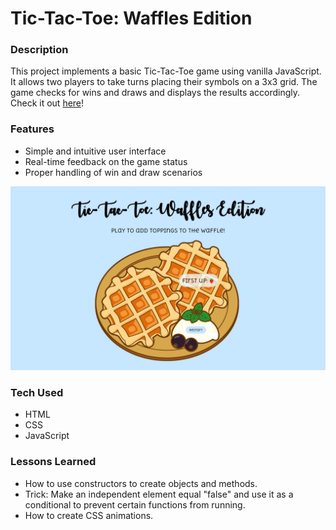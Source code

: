 # Tic-Tac-Toe: Waffles Edition

### Description
This project implements a basic Tic-Tac-Toe game using vanilla JavaScript. It allows two players to take turns placing their symbols on a 3x3 grid. The game checks for wins and draws and displays the results accordingly. Check it out <a href="https://xsarahyu.github.io/tic-tac-toe/">here</a>!

### Features
- Simple and intuitive user interface
- Real-time feedback on the game status
- Proper handling of win and draw scenarios

<img src="tic-tac-toe.png">

### Tech Used
- HTML
- CSS
- JavaScript

### Lessons Learned
- How to use constructors to create objects and methods.
- Trick: Make an independent element equal "false" and use it as a conditional to prevent certain functions from running.
- How to create CSS animations.